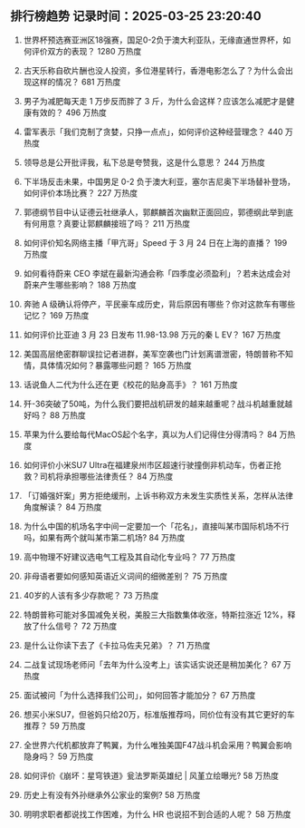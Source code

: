 
## 排行榜趋势 记录时间：2025-03-25 23:20:40
  
  1. 世界杯预选赛亚洲区18强赛，国足0-2负于澳大利亚队，无缘直通世界杯，如何评价双方的表现？ 1280 万热度
    
  2. 古天乐称自砍片酬也没人投资，多位港星转行，香港电影怎么了？为什么会出现这样的情况？ 681 万热度
    
  3. 男子为减肥每天走 1 万步反而胖了 3 斤，为什么会这样？应该怎么减肥才是健康有效的？ 496 万热度
    
  4. 雷军表示「我们克制了贪婪，只挣一点点」，如何评价这种经营理念？ 440 万热度
    
  5. 领导总是公开批评我，私下总是夸赞我，这是什么意思？ 244 万热度
    
  6. 下半场反击未果，中国男足 0-2 负于澳大利亚，塞尔吉尼奥下半场替补登场，如何评价本场比赛？ 227 万热度
    
  7. 郭德纲节目中认证德云社继承人，郭麒麟首次幽默正面回应，郭德纲此举到底有何用意？真要让郭麒麟接班了吗？ 211 万热度
    
  8. 如何评价知名网络主播「甲亢哥」Speed 于 3 月 24 日在上海的直播？ 199 万热度
    
  9. 如何看待蔚来 CEO 李斌在最新沟通会称「四季度必须盈利」？若未达成会对蔚来产生哪些影响？ 188 万热度
    
  10. 奔驰 A 级确认将停产，平民豪车成历史，背后原因有哪些？你对这款车有哪些记忆？ 169 万热度
    
  11. 如何评价比亚迪 3 月 23 日发布 11.98-13.98 万元的秦 L EV？ 167 万热度
    
  12. 美国高层绝密群聊误拉记者进群，美军空袭也门计划离谱泄密，特朗普称不知情，具体情况如何？暴露哪些问题？ 165 万热度
    
  13. 话说鱼人二代为什么还在更《校花的贴身高手》？ 161 万热度
    
  14. 歼-36突破了50吨，为什么我们要把战机研发的越来越重呢？战斗机越重就越好吗？ 88 万热度
    
  15. 苹果为什么要给每代MacOS起个名字，真以为人们记得住分得清吗？ 84 万热度
    
  16. 如何评价小米SU7 Ultra在福建泉州市区超速行驶撞倒非机动车，伤者正抢救？司机将承担哪些法律责任？ 84 万热度
    
  17. 「订婚强奸案」男方拒绝缓刑，上诉书称双方未发生实质性关系，怎样从法律角度解读？ 84 万热度
    
  18. 为什么中国的机场名字中间一定要加一个「花名」，直接叫某市国际机场不行吗，如果有两个就叫某市第二机场? 84 万热度
    
  19. 高中物理不好建议选电气工程及其自动化专业吗？ 77 万热度
    
  20. 非母语者要如何感知英语近义词间的细微差别？ 75 万热度
    
  21. 40岁的人该有多少存款呢？ 73 万热度
    
  22. 特朗普称可能对多国减免关税，美股三大指数集体收涨，特斯拉涨近 12%，释放了什么信号？ 72 万热度
    
  23. 是什么让你读下去了《卡拉马佐夫兄弟》？ 71 万热度
    
  24. 二战复试现场老师问「去年为什么没考上」该实话实说还是稍加美化？ 67 万热度
    
  25. 面试被问「为什么选择我们公司」，如何回答才能加分？ 67 万热度
    
  26. 想买小米SU7，但爸妈只给20万，标准版推荐吗，同价位有没有其它更好的车推荐？ 59 万热度
    
  27. 全世界六代机都放弃了鸭翼，为什么唯独美国F47战斗机会采用？鸭翼会影响隐身吗？ 59 万热度
    
  28. 如何评价《崩坏：星穹铁道》瓮法罗斯英雄纪 | 风堇立绘曝光? 58 万热度
    
  29. 历史上有没有外孙继承外公家业的案例? 58 万热度
    
  30. 明明求职者都说找工作困难，为什么 HR 也说招不到合适的人呢？ 58 万热度
    